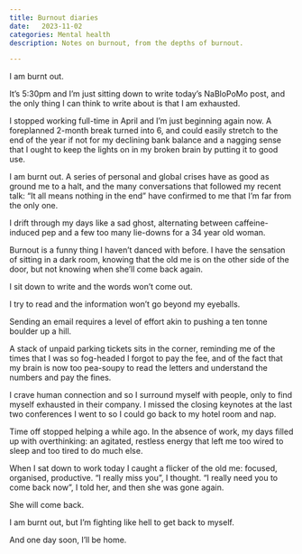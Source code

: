 ```yaml
---
title: Burnout diaries
date:   2023-11-02
categories: Mental health
description: Notes on burnout, from the depths of burnout.

---
```


I am burnt out.

It’s 5:30pm and I’m just sitting down to write today’s NaBloPoMo post, and the only thing I can think to write about is that I am exhausted.

I stopped working full-time in April and I’m just beginning again now. A foreplanned 2-month break turned into 6, and could easily stretch to the end of the year if not for my declining bank balance and a nagging sense that I ought to keep the lights on in my broken brain by putting it to good use.

I am burnt out. A series of personal and global crises have as good as ground me to a halt, and the many conversations that followed my recent talk: “It all means nothing in the end” have confirmed to me that I’m far from the only one.

I drift through my days like a sad ghost, alternating between caffeine-induced pep and a few too many lie-downs for a 34 year old woman.

Burnout is a funny thing I haven’t danced with before. I have the sensation of sitting in a dark room, knowing that the old me is on the other side of the door, but not knowing when she’ll come back again. 

I sit down to write and the words won’t come out.

I try to read and the information won’t go beyond my eyeballs.

Sending an email requires a level of effort akin to pushing a ten tonne boulder up a hill.

A stack of unpaid parking tickets sits in the corner, reminding me of the times that I was so fog-headed I forgot to pay the fee, and of the fact that my brain is now too pea-soupy to read the letters and understand the numbers and pay the fines.

I crave human connection and so I surround myself with people, only to find myself exhausted in their company. I missed the closing keynotes at the last two conferences I went to so I could go back to my hotel room and nap.

Time off stopped helping a while ago. In the absence of work, my days filled up with overthinking: an agitated, restless energy that left me too wired to sleep and too tired to do much else.

When I sat down to work today I caught a flicker of the old me: focused, organised, productive. “I really miss you”, I thought. “I really need you to come back now”, I told her, and then she was gone again.

She will come back. 

I am burnt out, but I’m fighting like hell to get back to myself.

And one day soon, I’ll be home.








